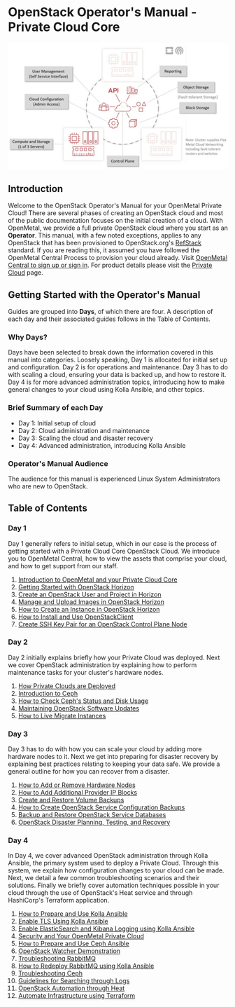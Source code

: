# OpenStack Operator's Manual - Private Cloud Core

![image](images/intro.jpg)

## Introduction

Welcome to the OpenStack Operator's Manual for your OpenMetal Private
Cloud\! There are several phases of creating an OpenStack cloud and most
of the public documentation focuses on the initial creation of a cloud.
With OpenMetal, we provide a full private OpenStack cloud where you
start as an **Operator**. This manual, with a few noted exceptions,
applies to any OpenStack that has been provisioned to OpenStack.org's
[RefStack](https://docs.openstack.org/refstack) standard. If you are
reading this, it assumed you have followed the OpenMetal Central Process
to provision your cloud already. Visit [OpenMetal Central to sign up or
sign in](https://central.openmetal.io/). For product details please
visit the [Private Cloud](https://openmetal.io/products/private-cloud/hosted/)
page.

## Getting Started with the Operator's Manual

Guides are grouped into **Days**, of which there are four. A description
of each day and their associated guides follows in the Table of
Contents.

### Why Days?

Days have been selected to break down the information covered in this
manual into categories. Loosely speaking, Day 1 is allocated for initial
set up and configuration. Day 2 is for operations and maintenance. Day 3
has to do with scaling a cloud, ensuring your data is backed up, and how
to restore it. Day 4 is for more advanced administration topics,
introducing how to make general changes to your cloud using Kolla
Ansible, and other topics.

### Brief Summary of each Day

- Day 1: Initial setup of cloud
- Day 2: Cloud administration and maintenance
- Day 3: Scaling the cloud and disaster recovery
- Day 4: Advanced administration, introducing Kolla Ansible

### Operator's Manual Audience

The audience for this manual is experienced Linux System Administrators
who are new to OpenStack.

## Table of Contents

### Day 1

Day 1 generally refers to initial setup, which in our case is the
process of getting started with a Private Cloud Core OpenStack Cloud. We
introduce you to OpenMetal Central, how to view the assets that comprise
your cloud, and how to get support from our staff.

1. [Introduction to OpenMetal and your Private Cloud Core](day-1/intro-to-openmetal-private-cloud)
2. [Getting Started with OpenStack Horizon](day-1/horizon/getting-started-with-horizon)
3. [Create an OpenStack User and Project in Horizon](day-1/horizon/create-user-project)
4. [Manage and Upload Images in OpenStack Horizon](day-1/horizon/images)
5. [How to Create an Instance in OpenStack Horizon](day-1/horizon/create-first-instance)
6. [How to Install and Use OpenStackClient](day-1/command-line/openstackclient)
7. [Create SSH Key Pair for an OpenStack Control Plane Node](day-1/command-line/create-ssh-key)

### Day 2

Day 2 initially explains briefly how your Private Cloud was deployed.
Next we cover OpenStack administration by explaining how to perform
maintenance tasks for your cluster's hardware nodes.

1. [How Private Clouds are Deployed](day-2/private-cloud-deployment-overview)
2. [Introduction to Ceph](day-2/introduction-to-ceph)
3. [How to Check Ceph's Status and Disk Usage](day-2/check-ceph-status-disk-usage)
4. [Maintaining OpenStack Software Updates](day-2/maintenance)
5. [How to Live Migrate Instances](day-2/live-migrate-instances)

### Day 3

Day 3 has to do with how you can scale your cloud by adding more
hardware nodes to it. Next we get into preparing for disaster recovery
by explaining best practices relating to keeping your data safe. We
provide a general outline for how you can recover from a disaster.

1. [How to Add or Remove Hardware Nodes](day-3/add-remove-hardware-nodes)
2. [How to Add Additional Provider IP Blocks](day-3/add-provider-ips)
3. [Create and Restore Volume Backups](day-3/create-volume-backups)
4. [How to Create OpenStack Service Configuration Backups](day-3/create-openstack-service-backups)
5. [Backup and Restore OpenStack Service Databases](day-3/backup-restore-openstack-databases)
6. [OpenStack Disaster Planning, Testing, and Recovery](day-3/disaster-recovery)

### Day 4

In Day 4, we cover advanced OpenStack administration through Kolla
Ansible, the primary system used to deploy a Private Cloud. Through this
system, we explain how configuration changes to your cloud can be made.
Next, we detail a few common troubleshooting scenarios and their
solutions. Finally we briefly cover automation techniques possible in
your cloud through the use of OpenStack's Heat service and through
HashiCorp's Terraform application.

1. [How to Prepare and Use Kolla Ansible](day-4/kolla-ansible/prepare-kolla-ansible)
2. [Enable TLS Using Kolla Ansible](day-4/kolla-ansible/enable-tls)
3. [Enable ElasticSearch and Kibana Logging using Kolla Ansible](day-4/kolla-ansible/enable-elk)
4. [Security and Your OpenMetal Private Cloud](day-4/security/security-best-practices)
5. [How to Prepare and Use Ceph Ansible](day-4/ceph-ansible/prepare-ceph-ansible)
6. [OpenStack Watcher Demonstration](day-4/watcher/watcher-demo)
7. [Troubleshooting RabbitMQ](day-4/troubleshooting/rabbitmq)
8. [How to Redeploy RabbitMQ using Kolla Ansible](day-4/troubleshooting/redeploy-rabbitmq)
9. [Troubleshooting Ceph](day-4/troubleshooting/ceph)
10. [Guidelines for Searching through Logs](day-4/troubleshooting/log-filtering)
11. [OpenStack Automation through Heat](day-4/automation/heat)
12. [Automate Infrastructure using Terraform](day-4/automation/terraform)
